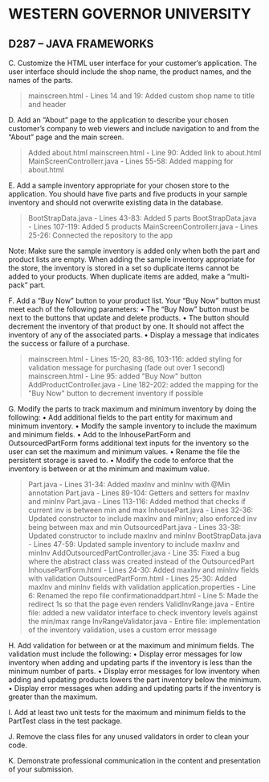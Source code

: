 
# WESTERN GOVERNOR UNIVERSITY 
## D287 – JAVA FRAMEWORKS



C.  Customize the HTML user interface for your customer’s application. The user interface should include the shop name, the product names, and the names of the parts.

> mainscreen.html - Lines 14 and 19: Added custom shop name to title and header

D.  Add an “About” page to the application to describe your chosen customer’s company to web viewers and include navigation to and from the “About” page and the main screen.

> Added about.html
> mainscreen.html - Line 90: Added link to about.html
> MainScreenControllerr.java - Lines 55-58: Added mapping for about.html

E.  Add a sample inventory appropriate for your chosen store to the application. You should have five parts and five products in your sample inventory and should not overwrite existing data in the database.

> BootStrapData.java - Lines 43-83: Added 5 parts
> BootStrapData.java - Lines 107-119: Added 5 products
> MainScreenControllerr.java - Lines 25-26: Connected the repository to the app

Note: Make sure the sample inventory is added only when both the part and product lists are empty. When adding the sample inventory appropriate for the store, the inventory is stored in a set so duplicate items cannot be added to your products. When duplicate items are added, make a “multi-pack” part.


F.  Add a “Buy Now” button to your product list. Your “Buy Now” button must meet each of the following parameters:
•  The “Buy Now” button must be next to the buttons that update and delete products.
•  The button should decrement the inventory of that product by one. It should not affect the inventory of any of the associated parts.
•  Display a message that indicates the success or failure of a purchase.

> mainscreen.html - Lines 15-20, 83-86, 103-116: added styling for validation message for purchasing (fade out over 1 second)
> mainscreen.html - Line 95: added "Buy Now" button
> AddProductController.java - Line 182-202: added the mapping for the "Buy Now" button to decrement inventory if possible

G.  Modify the parts to track maximum and minimum inventory by doing the following:
•  Add additional fields to the part entity for maximum and minimum inventory.
•  Modify the sample inventory to include the maximum and minimum fields.
•  Add to the InhousePartForm and OutsourcedPartForm forms additional text inputs for the inventory so the user can set the maximum and minimum values.
•  Rename the file the persistent storage is saved to.
•  Modify the code to enforce that the inventory is between or at the minimum and maximum value.

> Part.java - Lines 31-34: Added maxInv and minInv with @Min annotation
> Part.java - Lines 89-104: Getters and setters for maxInv and minInv
> Part.java - Lines 113-116: Added method that checks if current inv is between min and max
> InhousePart.java - Lines 32-36: Updated constructor to include maxInv and minInv; also enforced inv being between max and min
> OutsourcedPart.java - Lines 33-38: Updated constructor to include maxInv and minInv
> BootStrapData.java - Lines 47-59: Updated sample inventory to include maxInv and minInv
> AddOutsourcedPartController.java - Line 35: Fixed a bug where the abstract class was created instead of the OutsourcedPart
> InhousePartForm.html - Lines 24-30: Added maxInv and minInv fields with validation
> OutsourcedPartForm.html - Lines 25-30: Added maxInv and minInv fields with validation
> application.properties - Line 6: Renamed the repo file
> confirmationaddpart.html - Line 5: Made the redirect 1s so that the page even renders
> ValidInvRange.java - Entire file: added a new validator interface to check inventory levels against the min/max range
> InvRangeValidator.java - Entire file: implementation of the inventory validation, uses a custom error message

H.  Add validation for between or at the maximum and minimum fields. The validation must include the following:
•  Display error messages for low inventory when adding and updating parts if the inventory is less than the minimum number of parts.
•  Display error messages for low inventory when adding and updating products lowers the part inventory below the minimum.
•  Display error messages when adding and updating parts if the inventory is greater than the maximum.


I.  Add at least two unit tests for the maximum and minimum fields to the PartTest class in the test package.


J.  Remove the class files for any unused validators in order to clean your code.


K.  Demonstrate professional communication in the content and presentation of your submission.